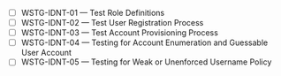- [ ] WSTG-IDNT-01 — Test Role Definitions
- [ ] WSTG-IDNT-02 — Test User Registration Process
- [ ] WSTG-IDNT-03 — Test Account Provisioning Process
- [ ] WSTG-IDNT-04 — Testing for Account Enumeration and Guessable User Account
- [ ] WSTG-IDNT-05 — Testing for Weak or Unenforced Username Policy